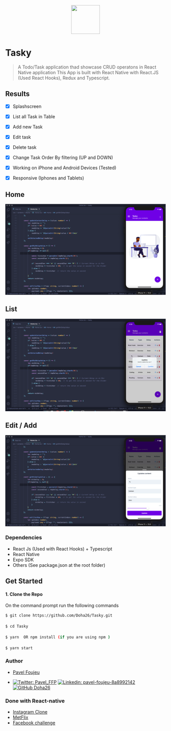 <p align="center">
    <img width="90" height="90" src="https://i.ibb.co/wrhfKgK/splash.png">
</p>


# Tasky 

>A Todo/Task application thad showcase CRUD operatons in React Native application
 This App is built with React Native with React.JS (Used React Hooks), Redux and Typescript. 
 
 ## Results
- [x] Splashscreen
- [x] List all Task in Table
- [x] Add new Task
- [x] Edit task
- [x] Delete task
- [x] Change Task Order By filtering (UP and DOWN)
- [x] Working on iPhone and Android Devices (Tested)
- [x] Responsive (Iphones and Tablets)


##  Home
![App-demo](./src/screenshots/home.png)

##  List
![App-demo](./src/screenshots/list.png)

##  Edit / Add
![App-demo](./src/screenshots/update.png)


### Dependencies

 - React Js (Used with React Hooks) + Typescript
 - React Native
 - Expo SDK
 - Others (See package.json at the root folder)
 
 ## Get Started
 
 #### 1. Clone the Repo
 
 On the command prompt run the following commands
 ```sh
 $ git clone https://github.com/Doha26/Tasky.git
 
 $ cd Tasky
 
 $ yarn  OR npm install (if you are using npm )

 $ yarn start
 
 ```
 
 ### Author
 
 *	[Pavel Foujeu](mailto:foujeupavel@gmail.com)  
 
 * [![Twitter: Pavel_FFP](https://img.shields.io/twitter/follow/Pavel_FFP?style=social)](https://twitter.com/Pavel_FFP)
   [![Linkedin: pavel-foujeu-8a8992142](https://img.shields.io/badge/-Pavel%20Foujeu%20-blue?style=flat-square&logo=Linkedin&logoColor=white&link=https://www.linkedin.com/in/pavel-foujeu-8a8992142/)](https://www.linkedin.com/in/pavel-foujeu-8a8992142/)
   [![GitHub Doha26](https://img.shields.io/github/followers/Doha26?label=follow&style=social)](https://github.com/Doha26)

 ### Done with React-native
 
 *	[Instagram Clone ](https://github.com/Doha26/Instagram-clone)
 *	[MetFlix ](https://github.com/Doha26/MetFlix)
 *	[Facebook challenge ](https://github.com/Doha26/Facebook-React-native)

